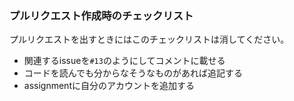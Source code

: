 ### プルリクエスト作成時のチェックリスト
プルリクエストを出すときにはこのチェックリストは消してください。
* 関連するissueを```#13```のようにしてコメントに載せる
* コードを読んでも分からなそうなものがあれば追記する
* assignmentに自分のアカウントを追加する
